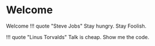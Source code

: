 # Welcome

Welcome 
!!! quote "Steve Jobs"
    Stay hungry. Stay Foolish.

!!! quote "Linus Torvalds"
    Talk is cheap. Show me the code.